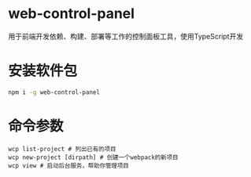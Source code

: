 # web-control-panel
用于前端开发依赖、构建、部署等工作的控制面板工具，使用TypeScript开发

# 安装软件包
```bash
npm i -g web-control-panel
```

# 命令参数
```
wcp list-project # 列出已有的项目
wcp new-project [dirpath] # 创建一个webpack的新项目
wcp view # 启动后台服务，帮助你管理项目 
```

